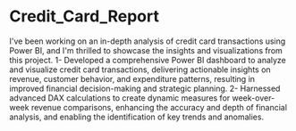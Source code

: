 # Credit_Card_Report
I've been working on an in-depth analysis of credit card transactions using Power BI, and I'm thrilled to showcase the insights and visualizations from this project.
1- Developed a comprehensive Power BI dashboard to analyze and visualize credit card transactions, delivering actionable insights on revenue, customer behavior, and expenditure patterns, resulting in improved financial decision-making and strategic planning.
2- Harnessed advanced DAX calculations to create dynamic measures for week-over-week revenue comparisons, enhancing the accuracy and depth of financial analysis, and enabling the identification of key trends and anomalies.
